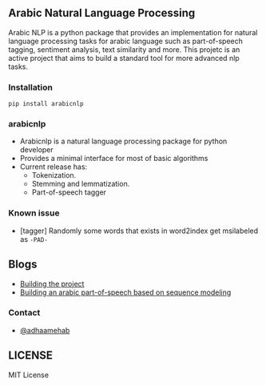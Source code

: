 ## Arabic Natural Language Processing 

Arabic NLP is a python package that provides an implementation for natural language processing tasks for arabic language such as part-of-speech tagging, sentiment analysis, text similarity and more.
This projetc is an active project that aims to build a standard tool for more advanced nlp tasks.


### Installation

```shell
pip install arabicnlp
```

### arabicnlp

- Arabicnlp is a natural language processing package for python developer 
- Provides a minimal interface for most of basic algorithms 
- Current release has:
    * Tokenization.
    * Stemming and lemmatization.
    * Part-of-speech tagger



### Known issue

- [tagger] Randomly some words that exists in word2index get msilabeled as `-PAD-` 


## Blogs

- [Building the project](https://adhaamehab.me/2019/02/01/gp-docs.html)
- [Building an arabic part-of-speech based on sequence modeling](https://towardsdatascience.com/deep-learning-for-arabic-part-of-speech-tagging-810be7278353)

### Contact
- [@adhaamehab](http://github.com/adhaamehab) 

## LICENSE

MIT License
